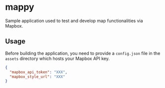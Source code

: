 # mappy

Sample application used to test and develop map functionalities via Mapbox.

## Usage

Before building the application, you need to provide a `config.json` file in the `assets` directory which hosts your Mapbox API key.

```json
{
  "mapbox_api_token": "XXX",
  "mapbox_style_url": "XXX"
}
```
